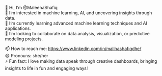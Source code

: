 👋 Hi, I’m @MaleehaShafiq  
👀 I’m interested in machine learning, AI, and uncovering insights through data.  
🌱 I’m currently learning advanced machine learning techniques and AI applications.  
💞️ I’m looking to collaborate on data analysis, visualization, or predictive modeling projects.  

📫 How to reach me: https://www.linkedin.com/in/malihashafiqdhe/  
😄 Pronouns: she/her  
⚡ Fun fact: I love making data speak through creative dashboards, bringing insights to life in fun and engaging ways!  
